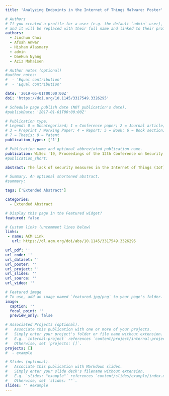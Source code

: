 ```yaml
---
title: 'Analyzing Endpoints in the Internet of Things Malware: Poster'

# Authors
# If you created a profile for a user (e.g. the default `admin` user), write the username (folder name) here
# and it will be replaced with their full name and linked to their profile.
authors:
  - Jinchun Choi
  - Afsah Anwar
  - Hisham Alasmary
  - admin
  - DaeHun Nyang
  - Aziz Mohaisen

# Author notes (optional)
#author_notes:
#  - 'Equal contribution'
#  - 'Equal contribution'

date: '2019-05-01T00:00:00Z'
doi: 'https://doi.org/10.1145/3317549.3326295'

# Schedule page publish date (NOT publication's date).
#publishDate: '2017-01-01T00:00:00Z'

# Publication type.
# Legend: 0 = Uncategorized; 1 = Conference paper; 2 = Journal article;
# 3 = Preprint / Working Paper; 4 = Report; 5 = Book; 6 = Book section;
# 7 = Thesis; 8 = Patent
publication_types: ['1']

# Publication name and optional abbreviated publication name.
publication: WiSec '19, Proceedings of the 12th Conference on Security and Privacy in Wireless and Mobile Networks
#publication_short: 

abstract: The lack of security measures in the Internet of Things (IoT) devices and their persistent online connectivity give adversaries an opportunity to target them or abuse them as intermediary targets for volumetric attacks such as Distributed Denial-of-Service (DDoS) campaigns. In this paper, we analyze IoT malware with a focus on endpoints to understand the affinity between the dropzones and their target IP addresses, and to understand the different patterns among them. Towards this goal, we reverse-engineer 2,423 IoT malware samples to obtain IP addresses. We further augment additional information about the endpoints from Internet-wide scanners, including Shodan and Censys. We then perform a deep data-driven analysis of the dropzones and their target IP addresses and further examine the attack surface of the target device space.

# Summary. An optional shortened abstract.
#summary:  

tags: ['Extended Abstract']

categories:
  - Extended Abstract

# Display this page in the Featured widget?
featured: false

# Custom links (uncomment lines below)
links:
 - name: ACM Link
   url: https://dl.acm.org/doi/abs/10.1145/3317549.3326295

url_pdf: ''
url_code: ''
url_dataset: ''
url_poster: ''
url_project: ''
url_slides: ''
url_source: ''
url_video: ''

# Featured image
# To use, add an image named `featured.jpg/png` to your page's folder.
image:
  caption: ''
  focal_point: ''
  preview_only: false

# Associated Projects (optional).
#   Associate this publication with one or more of your projects.
#   Simply enter your project's folder or file name without extension.
#   E.g. `internal-project` references `content/project/internal-project/index.md`.
#   Otherwise, set `projects: []`.
projects: []
#  - example

# Slides (optional).
#   Associate this publication with Markdown slides.
#   Simply enter your slide deck's filename without extension.
#   E.g. `slides: "example"` references `content/slides/example/index.md`.
#   Otherwise, set `slides: ""`.
slides: '' #example
---
```


